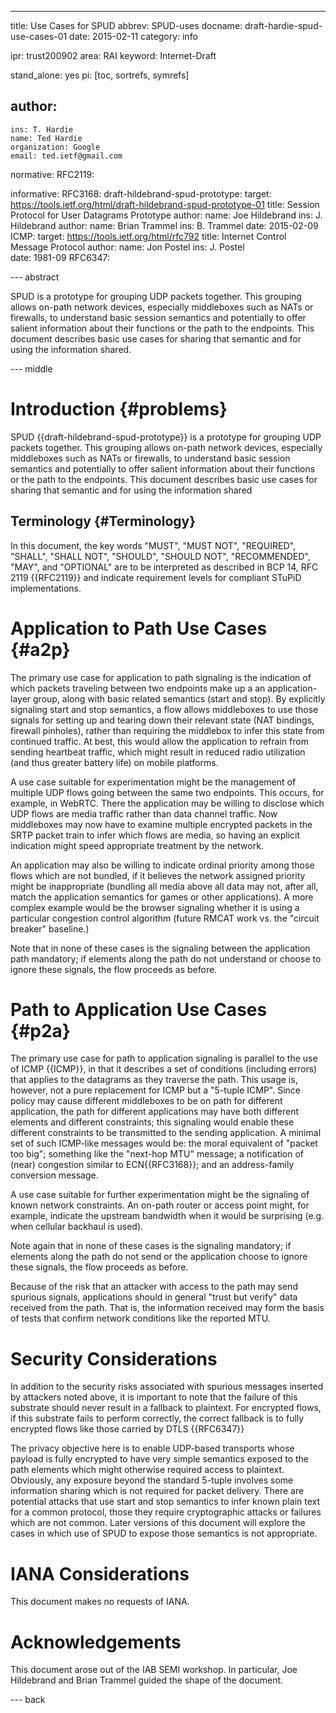---
title: Use Cases for SPUD
abbrev: SPUD-uses
docname: draft-hardie-spud-use-cases-01
date: 2015-02-11
category: info

ipr: trust200902
area: RAI
keyword: Internet-Draft

stand_alone: yes
pi: [toc, sortrefs, symrefs]

author:
 -
    ins: T. Hardie
    name: Ted Hardie
    organization: Google
    email: ted.ietf@gmail.com

normative:
  RFC2119:
 

informative:
  RFC3168:
  draft-hildebrand-spud-prototype:
     target: https://tools.ietf.org/html/draft-hildebrand-spud-prototype-01
     title: Session Protocol for User Datagrams Prototype
     author: 
        name: Joe Hildebrand
        ins: J. Hildebrand
     author:
        name: Brian Trammel
        ins: B. Trammel
     date: 2015-02-09
  ICMP:
     target: https://tools.ietf.org/html/rfc792
     title: Internet Control Message Protocol
     author:
        name: Jon Postel
        ins:  J. Postel   
     date: 1981-09
  RFC6347:

--- abstract

SPUD is a prototype for grouping UDP packets together.  This grouping
allows on-path network devices, especially middleboxes such as NATs or
firewalls, to understand basic session semantics and potentially to
offer salient information about their functions or the path to the
endpoints.  This document describes basic use cases for sharing that
semantic and for using the information shared.



--- middle

Introduction        {#problems}
============

SPUD {{draft-hildebrand-spud-prototype}} is a prototype for grouping
UDP packets together.  This grouping allows on-path network devices,
especially middleboxes such as NATs or firewalls, to understand basic
session semantics and potentially to offer salient information about
their functions or the path to the endpoints.  This document describes
basic use cases for sharing that semantic and for using the
information shared

Terminology          {#Terminology}
-----------
In this document, the key words "MUST", "MUST NOT", "REQUIRED",
"SHALL", "SHALL NOT", "SHOULD", "SHOULD NOT", "RECOMMENDED", "MAY",
and "OPTIONAL" are to be interpreted as described in BCP 14, RFC 2119
{{RFC2119}} and indicate requirement levels for compliant STuPiD
implementations.

Application to Path Use Cases   {#a2p}
=============================

The primary use case for application to path signaling is the
indication of which packets traveling between two endpoints make up a
an application-layer group, along with basic related semantics (start
and stop).  By explicitly signaling start and stop semantics, a flow
allows middleboxes to use those signals for setting up and tearing
down their relevant state (NAT bindings, firewall pinholes), rather
than requiring the middlebox to infer this state from continued
traffic.  At best, this would allow the application to refrain from
sending heartbeat traffic, which might result in reduced radio
utilization (and thus greater battery life) on mobile platforms.

A use case suitable for experimentation might be the management of
multiple UDP flows going between the same two endpoints.  This occurs,
for example, in WebRTC.  There the application may be willing to
disclose which UDP flows are media traffic rather than data channel
traffic. Now middleboxes may now have to examine multiple encrypted
packets in the SRTP packet train to infer which flows are media, so
having an explicit indication might speed appropriate treatment by the
network.

An application may also be willing to indicate ordinal priority among
those flows which are not bundled, if it believes the network
assigned priority might be inappropriate (bundling all media above
all data may not, after all, match the application semantics for
games or other applications).  A more complex example would be the
browser signaling whether it is using a particular congestion control
algorithm (future RMCAT work vs. the "circuit breaker" baseline.)

Note that in none of these cases is the signaling between the 
application path mandatory; if elements along the path do not
understand or choose to ignore these signals, the flow proceeds
as before.

Path to Application Use Cases   {#p2a}
=============================   

The primary use case for path to application signaling is parallel to
the use of ICMP {{ICMP}}, in that it describes a set of conditions
(including errors) that applies to the datagrams as they traverse the
path.  This usage is, however, not a pure replacement for ICMP but a
"5-tuple ICMP".  Since policy may cause different middleboxes to be on
path for different application, the path for different applications
may have both different elements and different constraints; this
signaling would enable these different constraints to be transmitted
to the sending application.  A minimal set of such ICMP-like messages
would be: the moral equivalent of "packet too big"; something like the
"next-hop MTU" message; a notification of (near) congestion similar
to ECN{{RFC3168}}; and an address-family conversion message.

A use case suitable for further experimentation might be the signaling
of known network constraints.  An on-path router or access point
might, for example, indicate the upstream bandwidth when it would
be surprising (e.g. when cellular backhaul is used).

Note again that in none of these cases is the signaling mandatory; if
elements along the path do not send or the application choose to ignore
these signals, the flow proceeds as before.

Because of the risk that an attacker with access to the path may
send spurious signals, applications should in general "trust but
verify" data received from the path.  That is, the information
received may form the basis of tests that confirm network conditions
like the reported MTU.


Security Considerations
=======================

In addition to the security risks associated with spurious messages
inserted by attackers noted above, it is important to note that
the failure of this substrate should never result in a fallback
to plaintext.  For encrypted flows, if this substrate fails to
perform correctly, the correct fallback is to fully encrypted
flows like those carried by DTLS {{RFC6347}}

The privacy objective here is to enable UDP-based transports whose
payload is fully encrypted to have very simple semantics exposed to
the path elements which might otherwise required access to plaintext.
Obviously, any exposure beyond the standard 5-tuple involves some
information sharing which is not required for packet delivery.  There
are potential attacks that use start and stop semantics to infer known
plain text for a common protocol, those they require cryptographic
attacks or failures which are not common.  Later versions of this
document will explore the cases in which use of SPUD to expose those
semantics is not appropriate.

IANA Considerations
===================

This document makes no requests of IANA.

Acknowledgements
================

This document arose out of the IAB SEMI workshop.  In particular,
Joe Hildebrand and Brian Trammel guided the shape of the document.

--- back





